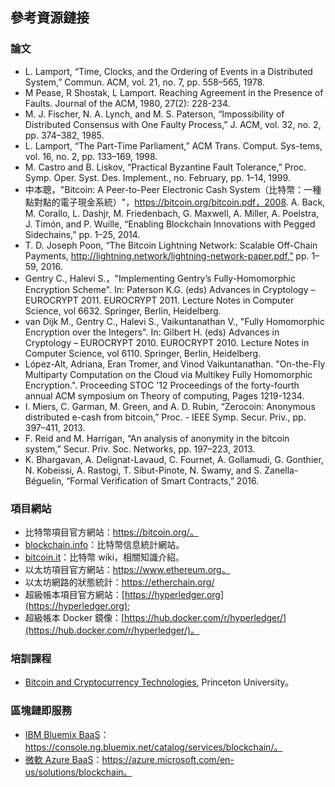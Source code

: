 ## 參考資源鏈接

### 論文

* L. Lamport, “Time, Clocks, and the Ordering of Events in a Distributed System,” Commun. ACM, vol. 21, no. 7, pp. 558–565, 1978.
* M Pease, R Shostak, L Lamport. Reaching Agreement in the Presence of Faults. Journal of the ACM, 1980, 27(2): 228-234.
* M. J. Fischer, N. A. Lynch, and M. S. Paterson, “Impossibility of Distributed Consensus with One Faulty Process,” J. ACM, vol. 32, no. 2, pp. 374–382, 1985.
* L. Lamport, “The Part-Time Parliament,” ACM Trans. Comput. Sys-tems, vol. 16, no. 2, pp. 133–169, 1998.
* M. Castro and B. Liskov, “Practical Byzantine Fault Tolerance,” Proc. Symp. Oper. Syst. Des. Implement., no. February, pp. 1–14, 1999.
* 中本聰，"Bitcoin: A Peer-to-Peer Electronic Cash System（比特幣：一種點對點的電子現金系統）"，https://bitcoin.org/bitcoin.pdf，2008.
A. Back, M. Corallo, L. Dashjr, M. Friedenbach, G. Maxwell, A. Miller, A. Poelstra, J. Timón, and P. Wuille, “Enabling Blockchain Innovations with Pegged Sidechains,” pp. 1–25, 2014.
* T. D. Joseph Poon, “The Bitcoin Lightning Network: Scalable Off-Chain Payments, http://lightning.network/lightning-network-paper.pdf,” pp. 1–59, 2016.
* Gentry C., Halevi S.，"Implementing Gentry’s Fully-Homomorphic Encryption Scheme". In: Paterson K.G. (eds) Advances in Cryptology – EUROCRYPT 2011. EUROCRYPT 2011. Lecture Notes in Computer Science, vol 6632. Springer, Berlin, Heidelberg.
* van Dijk M., Gentry C., Halevi S., Vaikuntanathan V., "Fully Homomorphic Encryption over the Integers". In: Gilbert H. (eds) Advances in Cryptology – EUROCRYPT 2010. EUROCRYPT 2010. Lecture Notes in Computer Science, vol 6110. Springer, Berlin, Heidelberg.
* López-Alt, Adriana, Eran Tromer, and Vinod Vaikuntanathan. "On-the-Fly Multiparty Computation on the Cloud via Multikey Fully Homomorphic Encryption.". Proceeding STOC '12 Proceedings of the forty-fourth annual ACM symposium on Theory of computing, Pages 1219-1234.
* I. Miers, C. Garman, M. Green, and A. D. Rubin, “Zerocoin: Anonymous distributed e-cash from bitcoin,” Proc. - IEEE Symp. Secur. Priv., pp. 397–411, 2013.
* F. Reid and M. Harrigan, “An analysis of anonymity in the bitcoin system,” Secur. Priv. Soc. Networks, pp. 197–223, 2013.
* K. Bhargavan, A. Delignat-Lavaud, C. Fournet, A. Gollamudi, G. Gonthier, N. Kobeissi, A. Rastogi, T. Sibut-Pinote, N. Swamy, and S. Zanella-Béguelin, “Formal Verification of Smart Contracts,” 2016.

### 項目網站

* 比特幣項目官方網站：https://bitcoin.org/。
* [blockchain.info](https://blockchain.info)：比特幣信息統計網站。
* [bitcoin.it](https://en.bitcoin.it)：比特幣 wiki，相關知識介紹。
* 以太坊項目官方網站：https://www.ethereum.org。
* 以太坊網路的狀態統計：https://etherchain.org/
* 超級帳本項目官方網站：[https://hyperledger.org](https://hyperledger.org);
* 超級帳本 Docker 鏡像：[https://hub.docker.com/r/hyperledger/](https://hub.docker.com/r/hyperledger/)。

### 培訓課程

* [Bitcoin and Cryptocurrency Technologies](https://www.coursera.org/course/bitcointech), Princeton University。

### 區塊鏈即服務
* [IBM Bluemix BaaS](https://console.ng.bluemix.net/catalog/services/blockchain/)： https://console.ng.bluemix.net/catalog/services/blockchain/。
* [微軟 Azure BaaS](https://azure.microsoft.com/en-us/solutions/blockchain)：https://azure.microsoft.com/en-us/solutions/blockchain。
